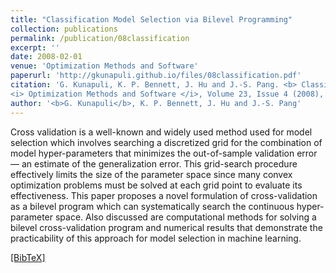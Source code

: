 ```yaml
---
title: "Classification Model Selection via Bilevel Programming"
collection: publications
permalink: /publication/08classification
excerpt: ''
date: 2008-02-01
venue: 'Optimization Methods and Software'
paperurl: 'http://gkunapuli.github.io/files/08classification.pdf'
citation: 'G. Kunapuli, K. P. Bennett, J. Hu and J.-S. Pang. <b> Classification Model Selection via Bilevel Programming </b>
<i> Optimization Methods and Software </i>, Volume 23, Issue 4 (2008), pp. 475-489, Special Issue on Mathematical Programming in Data Mining and Machine Learning, Guest Editors: Katya Scheinberg and Jiming Peng.'
author: '<b>G. Kunapuli</b>, K. P. Bennett, J. Hu and J.-S. Pang'
---
```

Cross validation is a well-known and widely used method used for model selection which involves searching a discretized grid for the combination of model hyper-parameters that minimizes the out-of-sample validation error — an estimate of the generalization error. This grid-search procedure effectively limits the size of the parameter space since many convex optimization problems must be solved at each grid point to evaluate its effectiveness. This paper proposes a novel formulation of cross-validation as a bilevel program which can systematically search the continuous hyper-parameter space. Also discussed are computational methods for solving a bilevel cross-validation program and numerical results that demonstrate the practicability of this approach for model selection in machine learning.

[[BibTeX]](http://gkunapuli.github.io/files/08classification.bib)
